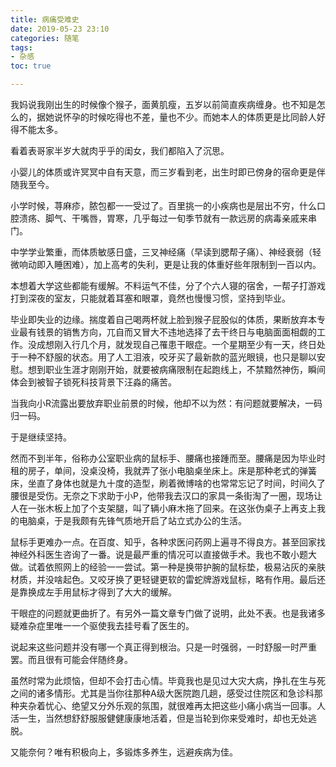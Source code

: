 ```yaml
---
title: 病痛受难史
date: 2019-05-23 23:10
categories: 随笔
tags: 
- 杂感
toc: true

---
```


我妈说我刚出生的时候像个猴子，面黄肌瘦，五岁以前简直疾病缠身。也不知是怎么的，据她说怀孕的时候吃得也不差，量也不少。而她本人的体质更是比同龄人好得不能太多。

看着表哥家半岁大就肉乎乎的闺女，我们都陷入了沉思。

小婴儿的体质或许冥冥中自有天意，而三岁看到老，出生时即已傍身的宿命更是伴随我至今。

小学时候，荨麻疹，脓包都一一受过了。百里挑一的小疾病也是层出不穷，什么口腔溃疡、脚气、干嘴唇，胃寒，几乎每过一旬季节就有一款远房的病毒亲戚来串门。

中学学业繁重，而体质敏感日盛，三叉神经痛（早读到腮帮子痛）、神经衰弱（轻微响动即入睡困难），加上高考的失利，更是让我的体重好些年限制到一百以内。

本想着大学这些都能有缓解。不料运气不佳，分了个六人寝的宿舍，一帮子打游戏打到深夜的室友，只能就着耳塞和眼罩，竟然也慢慢习惯，坚持到毕业。

毕业即失业的边缘。揣度着自己喝两杯就上脸到猴子屁股似的体质，果断放弃本专业最有钱景的销售方向，兀自而又冒大不违地选择了去干终日与电脑面面相觑的工作。没成想刚入行几个月，就发现自己罹患干眼症。一个星期至少有一天，终日处于一种不舒服的状态。用了人工泪液，咬牙买了最新款的蓝光眼镜，也只是聊以安慰。想到职业生涯才刚刚开始，就要被病痛限制在起跑线上，不禁黯然神伤，瞬间体会到被智子锁死科技背景下汪淼的痛苦。

当我向小R流露出要放弃职业前景的时候，他却不以为然：有问题就要解决，一码归一码。

于是继续坚持。

然而不到半年，俗称办公室职业病的鼠标手、腰痛也接踵而至。腰痛是因为毕业时租的房子，单间，没桌没椅，我就弄了张小电脑桌坐床上。床是那种老式的弹簧床，坐直了身体也就是九十度的造型，刷着微博啥的也常常忘记了时间，时间久了腰很是受伤。无奈之下求助于小P，他带我去汉口的家具一条街淘了一圈，现场让人在一张木板上加了个支架腿，叫了辆小麻木拖了回来。在这张伪桌子上再支上我的电脑桌，于是我颇有先锋气质地开启了站立式办公的生活。

鼠标手更难办一点。在百度、知乎，各种求医问药网上遍寻不得良方。甚至回家找神经外科医生咨询了一番。说是最严重的情况可以直接做手术。我也不敢小题大做。试着依照网上的经验一一尝试。第一种是换带护腕的鼠标垫，极易沾灰的亲肤材质，并没啥起色。又咬牙换了更轻键更软的雷蛇牌游戏鼠标，略有作用。最后还是靠换成左手用鼠标才得到了大大的缓解。

干眼症的问题就更曲折了。有另外一篇文章专门做了说明，此处不表。也是我诸多疑难杂症里唯一一个驱使我去挂号看了医生的。

说起来这些问题并没有哪一个真正得到根治。只是一时强弱，一时舒服一时严重罢。而且很有可能会伴随终身。

虽然时常为此烦恼，但却不会打击心情。毕竟我也是见过大灾大病，挣扎在生与死之间的诸多情形。尤其是当你往那种A级大医院跑几趟，感受过住院区和急诊科那种夹杂着忧心、绝望又分外乐观的氛围，就很难再太把这些小痛小病当一回事。人活一生，当然想舒舒服服健健康康地活着，但是当轮到你来受难时，却也无处逃脱。

又能奈何？唯有积极向上，多锻炼多养生，远避疾病为佳。